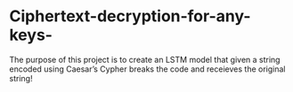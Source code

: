 # Ciphertext-decryption-for-any-keys-
The purpose of this project is to create an LSTM model that given a string encoded using Caesar’s Cypher breaks the code and receieves the original string! 
